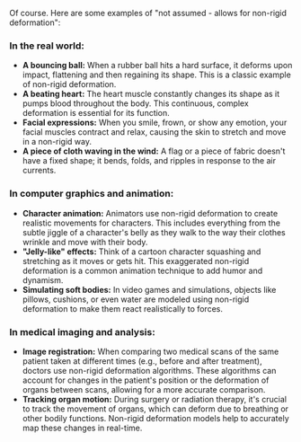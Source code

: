 Of course. Here are some examples of "not assumed - allows for non-rigid deformation":

### In the real world:

* **A bouncing ball:** When a rubber ball hits a hard surface, it deforms upon impact, flattening and then regaining its shape. This is a classic example of non-rigid deformation.
* **A beating heart:** The heart muscle constantly changes its shape as it pumps blood throughout the body. This continuous, complex deformation is essential for its function.
* **Facial expressions:** When you smile, frown, or show any emotion, your facial muscles contract and relax, causing the skin to stretch and move in a non-rigid way.
* **A piece of cloth waving in the wind:** A flag or a piece of fabric doesn't have a fixed shape; it bends, folds, and ripples in response to the air currents.

### In computer graphics and animation:

* **Character animation:** Animators use non-rigid deformation to create realistic movements for characters. This includes everything from the subtle jiggle of a character's belly as they walk to the way their clothes wrinkle and move with their body.
* **"Jelly-like" effects:** Think of a cartoon character squashing and stretching as it moves or gets hit. This exaggerated non-rigid deformation is a common animation technique to add humor and dynamism.
* **Simulating soft bodies:** In video games and simulations, objects like pillows, cushions, or even water are modeled using non-rigid deformation to make them react realistically to forces.

### In medical imaging and analysis:

* **Image registration:** When comparing two medical scans of the same patient taken at different times (e.g., before and after treatment), doctors use non-rigid deformation algorithms. These algorithms can account for changes in the patient's position or the deformation of organs between scans, allowing for a more accurate comparison.
* **Tracking organ motion:** During surgery or radiation therapy, it's crucial to track the movement of organs, which can deform due to breathing or other bodily functions. Non-rigid deformation models help to accurately map these changes in real-time.